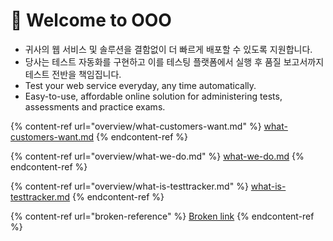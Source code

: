 # 👋 Welcome to OOO

* 귀사의 웹 서비스 및 솔루션을 결함없이 더 빠르게 배포할 수 있도록 지원합니다.
* 당사는 테스트 자동화를 구현하고 이를 테스팅 플랫폼에서 실행 후 품질 보고서까지 테스트 전반을 책임집니다.
* Test your web service everyday, any time automatically.
* Easy-to-use, affordable online solution for administering tests, assessments and practice exams.



{% content-ref url="overview/what-customers-want.md" %}
[what-customers-want.md](overview/what-customers-want.md)
{% endcontent-ref %}

{% content-ref url="overview/what-we-do.md" %}
[what-we-do.md](overview/what-we-do.md)
{% endcontent-ref %}

{% content-ref url="overview/what-is-testtracker.md" %}
[what-is-testtracker.md](overview/what-is-testtracker.md)
{% endcontent-ref %}

{% content-ref url="broken-reference" %}
[Broken link](broken-reference)
{% endcontent-ref %}

